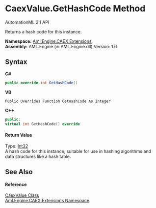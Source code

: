 # CaexValue.GetHashCode Method 
AutomationML 2.1 API 

Returns a hash code for this instance.

**Namespace:**&nbsp;<a href="N_Aml_Engine_CAEX_Extensions">Aml.Engine.CAEX.Extensions</a><br />**Assembly:**&nbsp;AML.Engine (in AML.Engine.dll) Version: 1.6

## Syntax

**C#**<br />
``` C#
public override int GetHashCode()
```

**VB**<br />
``` VB
Public Overrides Function GetHashCode As Integer
```

**C++**<br />
``` C++
public:
virtual int GetHashCode() override
```


#### Return Value
Type: <a href="https://docs.microsoft.com/dotnet/api/system.int32" target="_parent" rel="noopener noreferrer">Int32</a><br />A hash code for this instance, suitable for use in hashing algorithms and data structures like a hash table.

## See Also


#### Reference
<a href="T_Aml_Engine_CAEX_Extensions_CaexValue">CaexValue Class</a><br /><a href="N_Aml_Engine_CAEX_Extensions">Aml.Engine.CAEX.Extensions Namespace</a><br />